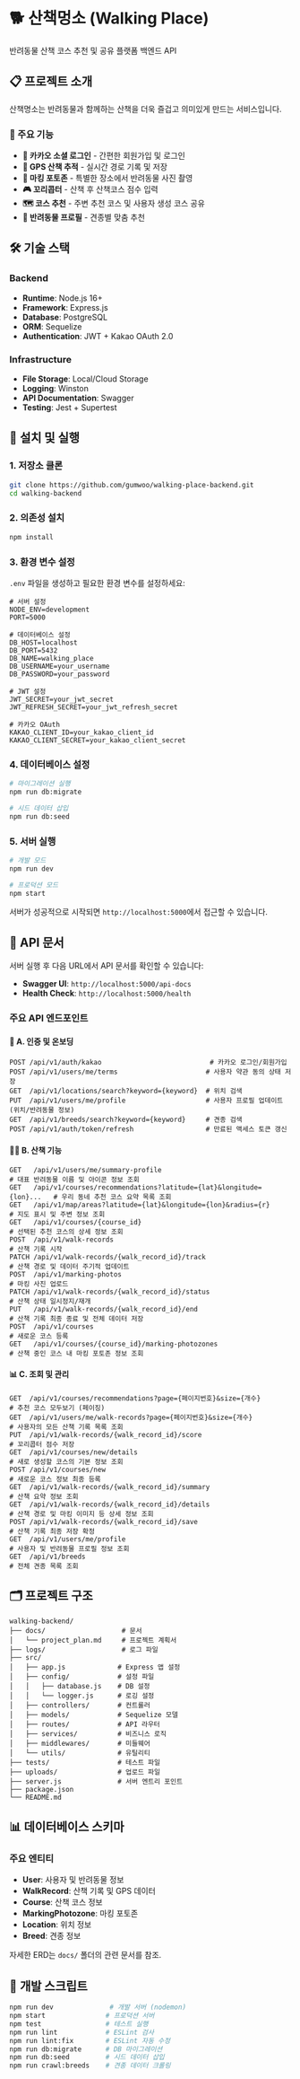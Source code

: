 # 🐕 산책멍소 (Walking Place)

반려동물 산책 코스 추천 및 공유 플랫폼 백엔드 API

## 📋 프로젝트 소개

산책명소는 반려동물과 함께하는 산책을 더욱 즐겁고 의미있게 만드는 서비스입니다.

### 🎯 주요 기능
- **🔐 카카오 소셜 로그인** - 간편한 회원가입 및 로그인
- **📍 GPS 산책 추적** - 실시간 경로 기록 및 저장
- **📸 마킹 포토존** - 특별한 장소에서 반려동물 사진 촬영
- **🎮 꼬리콥터** - 산책 후 산책코스 점수 입력
- **🗺️ 코스 추천** - 주변 추천 코스 및 사용자 생성 코스 공유
- **🐶 반려동물 프로필** - 견종별 맞춤 추천

## 🛠️ 기술 스택

### Backend
- **Runtime**: Node.js 16+
- **Framework**: Express.js
- **Database**: PostgreSQL
- **ORM**: Sequelize
- **Authentication**: JWT + Kakao OAuth 2.0

### Infrastructure
- **File Storage**: Local/Cloud Storage
- **Logging**: Winston
- **API Documentation**: Swagger
- **Testing**: Jest + Supertest

## 🚀 설치 및 실행

### 1. 저장소 클론
```bash
git clone https://github.com/gumwoo/walking-place-backend.git
cd walking-backend
```

### 2. 의존성 설치
```bash
npm install
```

### 3. 환경 변수 설정
`.env` 파일을 생성하고 필요한 환경 변수를 설정하세요:

```env
# 서버 설정
NODE_ENV=development
PORT=5000

# 데이터베이스 설정
DB_HOST=localhost
DB_PORT=5432
DB_NAME=walking_place
DB_USERNAME=your_username
DB_PASSWORD=your_password

# JWT 설정
JWT_SECRET=your_jwt_secret
JWT_REFRESH_SECRET=your_jwt_refresh_secret

# 카카오 OAuth
KAKAO_CLIENT_ID=your_kakao_client_id
KAKAO_CLIENT_SECRET=your_kakao_client_secret
```

### 4. 데이터베이스 설정
```bash
# 마이그레이션 실행
npm run db:migrate

# 시드 데이터 삽입
npm run db:seed
```

### 5. 서버 실행
```bash
# 개발 모드
npm run dev

# 프로덕션 모드
npm start
```

서버가 성공적으로 시작되면 `http://localhost:5000`에서 접근할 수 있습니다.

## 📖 API 문서

서버 실행 후 다음 URL에서 API 문서를 확인할 수 있습니다:
- **Swagger UI**: `http://localhost:5000/api-docs`
- **Health Check**: `http://localhost:5000/health`

### 주요 API 엔드포인트

#### 🔐 A. 인증 및 온보딩
```
POST /api/v1/auth/kakao                           # 카카오 로그인/회원가입
POST /api/v1/users/me/terms                      # 사용자 약관 동의 상태 저장
GET  /api/v1/locations/search?keyword={keyword}  # 위치 검색
PUT  /api/v1/users/me/profile                    # 사용자 프로필 업데이트 (위치/반려동물 정보)
GET  /api/v1/breeds/search?keyword={keyword}     # 견종 검색
POST /api/v1/auth/token/refresh                  # 만료된 액세스 토큰 갱신
```
#### 🚶‍♂️ B. 산책 기능
```
GET   /api/v1/users/me/summary-profile                                    # 대표 반려동물 이름 및 아이콘 정보 조회
GET   /api/v1/courses/recommendations?latitude={lat}&longitude={lon}...   # 우리 동네 추천 코스 요약 목록 조회
GET   /api/v1/map/areas?latitude={lat}&longitude={lon}&radius={r}         # 지도 표시 및 주변 정보 조회
GET   /api/v1/courses/{course_id}                                         # 선택된 추천 코스의 상세 정보 조회
POST  /api/v1/walk-records                                                # 산책 기록 시작
PATCH /api/v1/walk-records/{walk_record_id}/track                         # 산책 경로 및 데이터 주기적 업데이트
POST  /api/v1/marking-photos                                              # 마킹 사진 업로드
PATCH /api/v1/walk-records/{walk_record_id}/status                        # 산책 상태 일시정지/재개
PUT   /api/v1/walk-records/{walk_record_id}/end                           # 산책 기록 최종 종료 및 전체 데이터 저장
POST  /api/v1/courses                                                     # 새로운 코스 등록
GET   /api/v1/courses/{course_id}/marking-photozones                      # 산책 중인 코스 내 마킹 포토존 정보 조회
```

#### 📊 C. 조회 및 관리
```
GET  /api/v1/courses/recommendations?page={페이지번호}&size={개수}         # 추천 코스 모두보기 (페이징)
GET  /api/v1/users/me/walk-records?page={페이지번호}&size={개수}          # 사용자의 모든 산책 기록 목록 조회
PUT  /api/v1/walk-records/{walk_record_id}/score                         # 꼬리콥터 점수 저장
GET  /api/v1/courses/new/details                                         # 새로 생성할 코스의 기본 정보 조회
POST /api/v1/courses/new                                                 # 새로운 코스 정보 최종 등록
GET  /api/v1/walk-records/{walk_record_id}/summary                       # 산책 요약 정보 조회
GET  /api/v1/walk-records/{walk_record_id}/details                       # 산책 경로 및 마킹 이미지 등 상세 정보 조회
POST /api/v1/walk-records/{walk_record_id}/save                          # 산책 기록 최종 저장 확정
GET  /api/v1/users/me/profile                                            # 사용자 및 반려동물 프로필 정보 조회
GET  /api/v1/breeds                                                      # 전체 견종 목록 조회

```

## 🗂️ 프로젝트 구조

```
walking-backend/
├── docs/                   # 문서
│   └── project_plan.md     # 프로젝트 계획서
├── logs/                   # 로그 파일
├── src/
│   ├── app.js             # Express 앱 설정
│   ├── config/            # 설정 파일
│   │   ├── database.js    # DB 설정
│   │   └── logger.js      # 로깅 설정
│   ├── controllers/       # 컨트롤러
│   ├── models/            # Sequelize 모델
│   ├── routes/            # API 라우터
│   ├── services/          # 비즈니스 로직
│   ├── middlewares/       # 미들웨어
│   └── utils/             # 유틸리티
├── tests/                 # 테스트 파일
├── uploads/               # 업로드 파일
├── server.js              # 서버 엔트리 포인트
├── package.json
└── README.md
```


## 📊 데이터베이스 스키마

### 주요 엔티티
- **User**: 사용자 및 반려동물 정보
- **WalkRecord**: 산책 기록 및 GPS 데이터
- **Course**: 산책 코스 정보
- **MarkingPhotozone**: 마킹 포토존
- **Location**: 위치 정보
- **Breed**: 견종 정보

자세한 ERD는 `docs/` 폴더의 관련 문서를 참조.

## 🔧 개발 스크립트

```bash
npm run dev              # 개발 서버 (nodemon)
npm start               # 프로덕션 서버
npm test                # 테스트 실행
npm run lint            # ESLint 검사
npm run lint:fix        # ESLint 자동 수정
npm run db:migrate      # DB 마이그레이션
npm run db:seed         # 시드 데이터 삽입
npm run crawl:breeds    # 견종 데이터 크롤링
```
